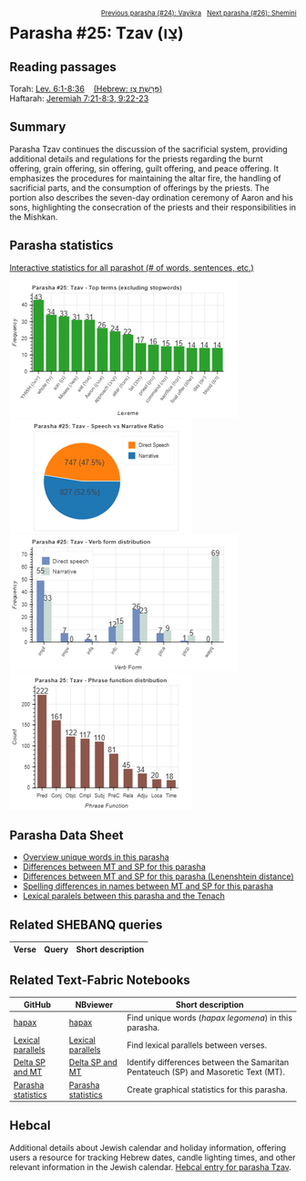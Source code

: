 <span style="float: right;"><sup><a href="../24%20-%20Vayikra">Previous parasha (#24): Vayikra</a> &nbsp;&nbsp;<a href="../26%20-%20Shemini">Next parasha (#26): Shemini</a></sup></span>

# Parasha #25: Tzav (צַו)

## Reading passages

Torah: <a href="https://www.stepbible.org/?q=version=NASB2020|reference=Lev.6:1-8:36&options=HNVUG" target="_blank">Lev. 6:1-8:36</a> &nbsp;&nbsp; <a href="https://tikkun.io/#/p/tzav" target="_blank">(Hebrew: פָּרָשַׁת צַו)</a><br>
Haftarah: <a href="https://www.stepbible.org/?q=version=NASB2020|reference=Jer.7:21-8:3+9:22-23&options=HNVUG" target="_blank">Jeremiah 7:21-8:3, 9:22-23</a>

## Summary

Parasha Tzav continues the discussion of the sacrificial system, providing additional details and regulations for the priests regarding the burnt offering, grain offering, sin offering, guilt offering, and peace offering. It emphasizes the procedures for maintaining the altar fire, the handling of sacrificial parts, and the consumption of offerings by the priests. The portion also describes the seven-day ordination ceremony of Aaron and his sons, highlighting the consecration of the priests and their responsibilities in the Mishkan.

## Parasha statistics

<a href="../../General/metrics_distribution.html" target="_blank">Interactive statistics for all parashot (# of words, sentences, etc.)</a>

<img src="top_terms.png">
<img src="speech_narrative_ratio.png">
<img src="verbform_distribution.png">
<img src="phrase_function_distribution.png">

## Parasha Data Sheet

<ul><li><a href="https://tonyjurg.github.io/Parashot/WeeklyParasha/25%20-%20Tzav/hapax_legomena(Tzav).html" target="_blank">Overview unique words in this parasha</a>
</li><li><a href="https://tonyjurg.github.io/Parashot/WeeklyParasha/25%20-%20Tzav/differences_MT_SP(Tzav).html" target="_blank">Differences between MT and SP for this parasha</a>
</li><li><a href="https://tonyjurg.github.io/Parashot/WeeklyParasha/25%20-%20Tzav/levenshtein_differences_MT_SP(Tzav).html" target="_blank">Differences between MT and SP for this parasha (Lenenshtein distance)</a>
</li><li><a href="https://tonyjurg.github.io/Parashot/WeeklyParasha/25%20-%20Tzav/spelling_differences_SP_MT(Tzav).html" target="_blank">Spelling differences in names between MT and SP for this parasha</a>
</li><li><a href="https://tonyjurg.github.io/Parashot/WeeklyParasha/25%20-%20Tzav/lexical_parallels(Tzav).html" target="_blank">Lexical paralels between this parasha and the Tenach</a>
</li></ul>

## Related SHEBANQ queries

Verse | Query | Short description
--- | --- | --- 


## Related Text-Fabric Notebooks

GitHub | NBviewer | Short description
---|---|---
<a href="https://github.com/tonyjurg/Parashot/tree/main/WeeklyParasha/25%20-%20Tzav/hapax.ipynb" target="_blank">hapax</a> | <a href="https://nbviewer.org/github/tonyjurg/Parashot/blob/main/WeeklyParasha/25%20-%20Tzav/hapax.ipynb" target="_blank">hapax</a>| Find unique words (*hapax legomena*) in this parasha.
<a href="https://github.com/tonyjurg/Parashot/tree/main/WeeklyParasha/25%20-%20Tzav/lexical_parallels.ipynb" target="_blank">Lexical parallels</a> | <a href="https://nbviewer.org/github/tonyjurg/Parashot/blob/main/WeeklyParasha/25%20-%20Tzav/lexical_parallels.ipynb" target="_blank">Lexical parallels</a>| Find lexical parallels between verses.
<a href="https://github.com/tonyjurg/Parashot/tree/main/WeeklyParasha/25%20-%20Tzav/delta_mt_and_sp.ipynb" target="_blank">Delta SP and MT</a> | <a href="https://nbviewer.org/github/tonyjurg/Parashot/blob/main/WeeklyParasha/25%20-%20Tzav/delta_mt_and_sp.ipynb" target="_blank">Delta SP and MT</a>| Identify differences between the Samaritan Pentateuch (SP) and Masoretic Text (MT).
<a href="https://github.com/tonyjurg/Parashot/tree/main/WeeklyParasha/25%20-%20Tzav/parasha_analysis.ipynb" target="_blank">Parasha statistics</a> | <a href="https://nbviewer.org/github/tonyjurg/Parashot/blob/main/WeeklyParasha/25%20-%20Tzav/parasha_analysis.ipynb" target="_blank">Parasha statistics</a>| Create graphical statistics for this parasha.

## Hebcal

Additional details about Jewish calendar and holiday information, offering users a resource for tracking Hebrew dates, candle lighting times, and other relevant information in the Jewish calendar. <a href="https://www.hebcal.com/sedrot/tzav" target="_blank">Hebcal entry for parasha Tzav</a>.

